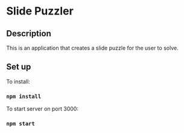# Slide Puzzler

## Description

This is an application that creates a slide puzzle for the user to solve.

## Set up 
To install:

### `npm install`

To start server on port 3000:

### `npm start`
